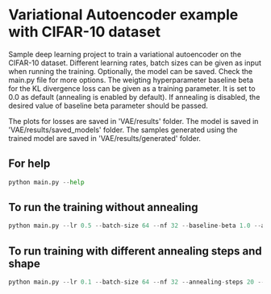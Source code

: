 
# Variational Autoencoder example with CIFAR-10 dataset

Sample deep learning project to train a variational autoencoder on the CIFAR-10 dataset. Different learning rates, batch sizes can be given as input when running the training. Optionally, the model can be saved. Check the main.py file for more options. The weigting hyperparameter baseline beta for the KL divergence loss can be given as a training parameter. It is set to 0.0 as default (annealing is enabled by default). If annealing is disabled, the desired value of baseline beta parameter should be passed.


The plots for losses are saved in 'VAE/results' folder.
The model is saved in 'VAE/results/saved_models' folder.
The samples generated using the trained model are saved in 'VAE/results/generated' folder.

## For help

```python
python main.py --help
```

## To run the training without annealing

```python
python main.py --lr 0.5 --batch-size 64 --nf 32 --baseline-beta 1.0 --annealing-disable --save-model 
```

## To run training with different annealing steps and shape

```python
python main.py --lr 0.1 --batch-size 64 --nf 32 --annealing-steps 20 --annealing-shape 'linear' --save-model
```